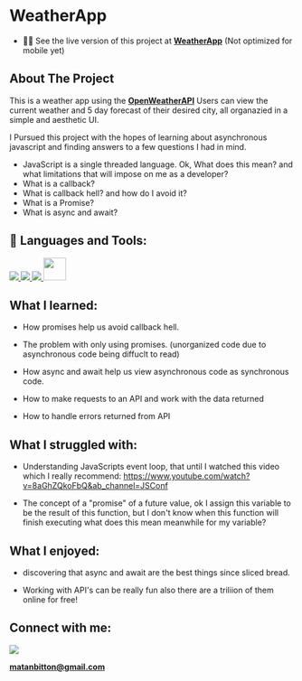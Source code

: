 # WeatherApp

- 👨‍💻 See the live version of this project at **[WeatherApp](https://matanbitton.github.io/WeatherApp/)** (Not optimized for mobile yet)

## About The Project

This is a weather app using the **[OpenWeatherAPI](https://openweathermap.org/api)** 
Users can view the current weather and 5 day forecast of their desired city, all organazied in a simple and aesthetic UI.

I Pursued this project with the hopes of learning about asynchronous javascript and finding answers to a few questions I had in mind.

- JavaScript is a single threaded language. Ok, What does this mean? and what limitations that will impose on me as a developer?
- What is a callback?
- What is callback hell? and how do I avoid it?
- What is a Promise?
- What is async and await?


## 🚀 Languages and Tools:

<p align="left"> 
    <a href="https://developer.mozilla.org/en-US/docs/Web/JavaScript" target="_blank"> <img src="https://img.icons8.com/color/48/000000/javascript.png"/> </a> 
    <a href="https://www.w3.org/html/" target="_blank"> <img src="https://img.icons8.com/color/48/000000/html-5.png"/> </a> 
    <a href="https://www.w3schools.com/css/" target="_blank"> <img src="https://img.icons8.com/color/48/000000/css3.png"/> </a> 
   <a href="https://webpack.js.org/" > <img src="https://webpack.js.org/icon-pwa-512x512.d3dae4189855b3a72ff9.png" style = "width: 40px"> </a>
</p>

## What I learned:

- How promises help us avoid callback hell.

- The problem with only using promises. (unorganized code due to asynchronous code being diffuclt to read)

- How async and await help us view asynchronous code as synchronous code.

- How to make requests to an API and work with the data returned

- How to handle errors returned from API

## What I struggled with:

- Understanding JavaScripts event loop, that until I watched this video which I really recommend: https://www.youtube.com/watch?v=8aGhZQkoFbQ&ab_channel=JSConf

- The concept of a "promise" of a future value, 
ok I assign this variable to be the result of this function, but I don't know when this function will finish executing what does this mean meanwhile for my variable?

## What I enjoyed:

- discovering that async and await are the best things since sliced bread.

- Working with API's can be really fun also there are a triliion of them online for free!

## Connect with me:

<p align="left">

<a href = "https://www.linkedin.com/in/matan-bitton-90a054210/"><img src="https://img.icons8.com/fluent/48/000000/linkedin.png"/></a>

**matanbitton@gmail.com**
